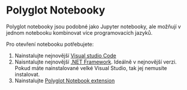 # Polyglot Notebooky

Polyglot notebooky jsou podobné jako Jupyter notebooky, ale možňují v jednom notebooku kombinovat více programovacích jazyků.

Pro otevření notebooku potřebujete:

1. Nainstalujte nejnovější [Visual studio Code](https://code.visualstudio.com/)
2. Naisntalujte nejnovější [.NET Framework](https://dotnet.microsoft.com/en-us/download). Ideálně v nejnovější verzi. Pokud máte nainstalované velké Visual Studio, tak jej nemusíte instalovat.
3. Nainstalujte [Polyglot Notebook extension](https://marketplace.visualstudio.com/items?itemName=ms-dotnettools.dotnet-interactive-vscode)
